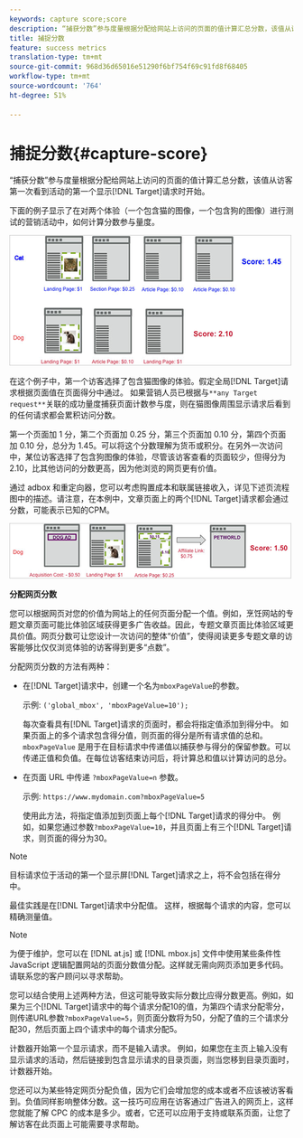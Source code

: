 ```yaml
---
keywords: capture score;score
description: “捕获分数”参与度量根据分配给网站上访问的页面的值计算汇总分数，该值从访客第一次看到活动的第一个显示目标请求时开始。
title: 捕捉分数
feature: success metrics
translation-type: tm+mt
source-git-commit: 968d36d65016e51290f6bf754f69c91fd8f68405
workflow-type: tm+mt
source-wordcount: '764'
ht-degree: 51%

---
```



# 捕捉分数{#capture-score}

“捕获分数”参与度量根据分配给网站上访问的页面的值计算汇总分数，该值从访客第一次看到活动的第一个显示[!DNL Target]请求时开始。

下面的例子显示了在对两个体验（一个包含猫的图像，一个包含狗的图像）进行测试的营销活动中，如何计算分数参与量度。

![](assets/example_score.png)

在这个例子中，第一个访客选择了包含猫图像的体验。假定全局[!DNL Target]请求根据页面值在页面得分中通过。 如果营销人员已根据与`**any Target request**`关联的成功量度捕获页面计数参与度，则在猫图像周围显示请求后看到的任何请求都会累积访问分数。

第一个页面加 1 分，第二个页面加 0.25 分，第三个页面加 0.10 分，第四个页面加 0.10 分，总分为 1.45。可以将这个分数理解为货币或积分。在另外一次访问中，某位访客选择了包含狗图像的体验，尽管该访客查看的页面较少，但得分为 2.10，比其他访问的分数更高，因为他浏览的网页更有价值。

通过 adbox 和重定向器，您可以考虑购置成本和联属链接收入，详见下述页流程图中的描述。请注意，在本例中，文章页面上的两个[!DNL Target]请求都会通过分数，可能表示已知的CPM。

![](assets/example_score2.png)

**分配网页分数**

您可以根据网页对您的价值为网站上的任何页面分配一个值。例如，烹饪网站的专题文章页面可能比体验区域获得更多广告收益。因此，专题文章页面比体验区域更具价值。网页分数可让您设计一次访问的整体“价值”，使得阅读更多专题文章的访客能够比仅仅浏览体验的访客得到更多“点数”。

分配网页分数的方法有两种：

* 在[!DNL Target]请求中，创建一个名为`mboxPageValue`的参数。

   示例: `('global_mbox', 'mboxPageValue=10');`

   每次查看具有[!DNL Target]请求的页面时，都会将指定值添加到得分中。 如果页面上的多个请求包含得分值，则页面的得分是所有请求值的总和。 `mboxPageValue` 是用于在目标请求中传递值以捕获参与得分的保留参数。可以传递正值和负值。在每位访客结束访问后，将计算总和值以计算访问的总分。

* 在页面 URL 中传递 `?mboxPageValue=n` 参数。

   示例: `https://www.mydomain.com?mboxPageValue=5`

   使用此方法，将指定值添加到页面上每个[!DNL Target]请求的得分中。 例如，如果您通过参数`?mboxPageValue=10`，并且页面上有三个[!DNL Target]请求，则页面的得分为30。

>[!NOTE]
>
>目标请求位于活动的第一个显示屏[!DNL Target]请求之上，将不会包括在得分中。

最佳实践是在[!DNL Target]请求中分配值。 这样，根据每个请求的内容，您可以精确测量值。

>[!NOTE]
>
>为便于维护，您可以在 [!DNL at.js] 或 [!DNL mbox.js] 文件中使用某些条件性 JavaScript 逻辑配置网站的页面分数值分配。这样就无需向网页添加更多代码。请联系您的客户顾问以寻求帮助。

您可以结合使用上述两种方法，但这可能导致实际分数比应得分数更高。例如，如果为三个[!DNL Target]请求中的每个请求分配10的值，为第四个请求分配零分，则传递URL参数`?mboxPageValue=5`，则页面分数将为50，分配了值的三个请求分配30，然后页面上四个请求中的每个请求分配5。

计数器开始第一个显示请求，而不是输入请求。 例如，如果您在主页上输入没有显示请求的活动，然后链接到包含显示请求的目录页面，则当您移到目录页面时，计数器开始。

您还可以为某些特定网页分配负值，因为它们会增加您的成本或者不应该被访客看到。负值同样影响整体分数。这一技巧可应用在访客通过广告进入的网页上，这样您就能了解 CPC 的成本是多少。或者，它还可以应用于支持或联系页面，让您了解访客在此页面上可能需要寻求帮助。
